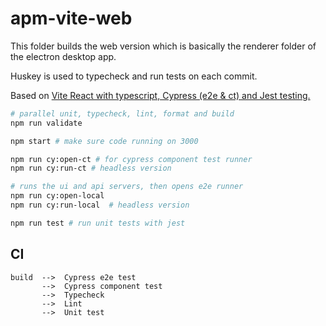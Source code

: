 # apm-vite-web

This folder builds the web version which is basically the renderer folder of the
electron desktop app.

Huskey is used to typecheck and run tests on each commit.

Based on
[Vite React with typescript, Cypress (e2e & ct) and Jest testing.](https://github.com/muratkeremozcan/react-cypress-ts-vite-template)

```bash
# parallel unit, typecheck, lint, format and build
npm run validate

npm start # make sure code running on 3000

npm run cy:open-ct # for cypress component test runner
npm run cy:run-ct # headless version

# runs the ui and api servers, then opens e2e runner
npm run cy:open-local
npm run cy:run-local  # headless version

npm run test # run unit tests with jest
```

## CI

```
build  -->  Cypress e2e test
       -->  Cypress component test
       -->  Typecheck
       -->  Lint
       -->  Unit test
```
